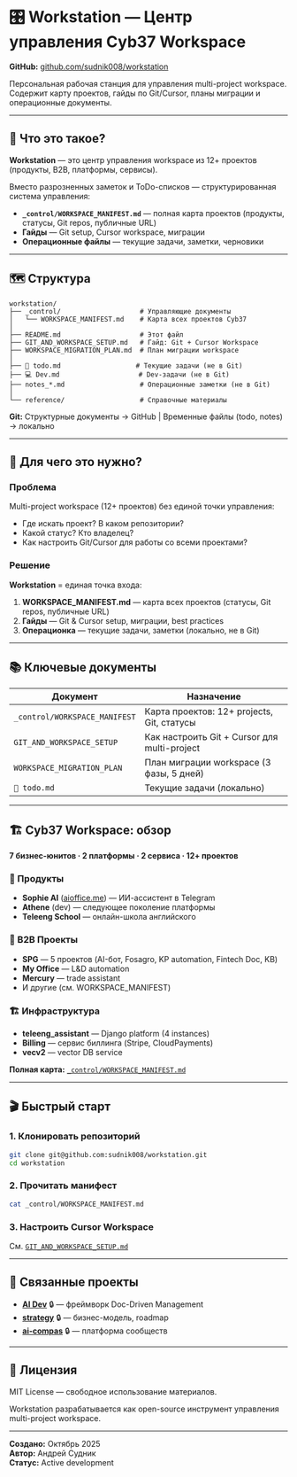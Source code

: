 # 🎛️ Workstation — Центр управления Cyb37 Workspace

**GitHub:** [github.com/sudnik008/workstation](https://github.com/sudnik008/workstation)

Персональная рабочая станция для управления multi-project workspace. Содержит карту проектов, гайды по Git/Cursor, планы миграции и операционные документы.

---

## 📍 Что это такое?

**Workstation** — это центр управления workspace из 12+ проектов (продукты, B2B, платформы, сервисы).

Вместо разрозненных заметок и ToDo-списков — структурированная система управления:

- **`_control/WORKSPACE_MANIFEST.md`** — полная карта проектов (продукты, статусы, Git repos, публичные URL)
- **Гайды** — Git setup, Cursor workspace, миграции
- **Операционные файлы** — текущие задачи, заметки, черновики

---

## 🗺️ Структура

```
workstation/
├── _control/                    # Управляющие документы
│   └── WORKSPACE_MANIFEST.md    # Карта всех проектов Cyb37
│
├── README.md                    # Этот файл
├── GIT_AND_WORKSPACE_SETUP.md   # Гайд: Git + Cursor Workspace
├── WORKSPACE_MIGRATION_PLAN.md  # План миграции workspace
│
├── 🚩 todo.md                   # Текущие задачи (не в Git)
├── 💻 Dev.md                    # Dev-задачи (не в Git)
├── notes_*.md                   # Операционные заметки (не в Git)
│
└── reference/                   # Справочные материалы
```

**Git:** Структурные документы → GitHub | Временные файлы (todo, notes) → локально

---

## 🎯 Для чего это нужно?

### Проблема
Multi-project workspace (12+ проектов) без единой точки управления:
- Где искать проект? В каком репозитории?
- Какой статус? Кто владелец?
- Как настроить Git/Cursor для работы со всеми проектами?

### Решение
**Workstation** = единая точка входа:

1. **WORKSPACE_MANIFEST.md** — карта всех проектов (статусы, Git repos, публичные URL)
2. **Гайды** — Git & Cursor setup, миграции, best practices
3. **Операционка** — текущие задачи, заметки (локально, не в Git)

---

## 📚 Ключевые документы

| Документ                      | Назначение                                    |
| ----------------------------- | --------------------------------------------- |
| `_control/WORKSPACE_MANIFEST` | Карта проектов: 12+ projects, Git, статусы    |
| `GIT_AND_WORKSPACE_SETUP`     | Как настроить Git + Cursor для multi-project  |
| `WORKSPACE_MIGRATION_PLAN`    | План миграции workspace (3 фазы, 5 дней)      |
| `🚩 todo.md`                  | Текущие задачи (локально)                     |

---

## 🏗️ Cyb37 Workspace: обзор

**7 бизнес-юнитов · 2 платформы · 2 сервиса · 12+ проектов**

### 🚀 Продукты
- **Sophie AI** ([aioffice.me](https://aioffice.me)) — ИИ-ассистент в Telegram
- **Athene** (dev) — следующее поколение платформы
- **Teleeng School** — онлайн-школа английского

### 🏢 B2B Проекты
- **SPG** — 5 проектов (AI-бот, Fosagro, KP automation, Fintech Doc, KB)
- **My Office** — L&D automation
- **Mercury** — trade assistant
- И другие (см. WORKSPACE_MANIFEST)

### 🏗️ Инфраструктура
- **teleeng_assistant** — Django platform (4 instances)
- **Billing** — сервис биллинга (Stripe, CloudPayments)
- **vecv2** — vector DB service

**Полная карта:** [`_control/WORKSPACE_MANIFEST.md`](WORKSPACE_MANIFEST.md)

---

## 🎬 Быстрый старт

### 1. Клонировать репозиторий
```bash
git clone git@github.com:sudnik008/workstation.git
cd workstation
```

### 2. Прочитать манифест
```bash
cat _control/WORKSPACE_MANIFEST.md
```

### 3. Настроить Cursor Workspace
См. [`GIT_AND_WORKSPACE_SETUP.md`](GIT_AND_WORKSPACE_SETUP.md)

---

## 🔗 Связанные проекты

- **[AI Dev](https://github.com/sudnik008/ai-dev)** 🔒 — фреймворк Doc-Driven Management
- **[strategy](https://github.com/sudnik008/cyb37_strategy)** 🔒 — бизнес-модель, roadmap
- **[ai-compas](https://github.com/sudnik008/ai-compas)** 🔒 — платформа сообществ

---

## 📄 Лицензия

MIT License — свободное использование материалов.

Workstation разрабатывается как open-source инструмент управления multi-project workspace.

---

**Создано:** Октябрь 2025  
**Автор:** Андрей Судник  
**Статус:** Active development



